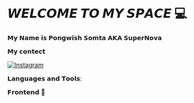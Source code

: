 # 𝙒𝙀𝙇𝘾𝙊𝙈𝙀 𝙏𝙊 𝙈𝙔 𝙎𝙋𝘼𝘾𝙀 💻 

𝗠𝘆 𝗡𝗮𝗺𝗲 𝗶𝘀 𝗣𝗼𝗻𝗴𝘄𝗶𝘀𝗵 𝗦𝗼𝗺𝘁𝗮 𝗔𝗞𝗔 𝗦𝘂𝗽𝗲𝗿𝗡𝗼𝘃𝗮

𝗠𝘆 𝗰𝗼𝗻𝘁𝗲𝗰𝘁

 <a href=""><img alt="Instagram" src="https://img.shields.io/badge/Instagram-E4405F?style=for-the-badge&logo=instagram&logoColor=white" /></a>
 
𝗟𝗮𝗻𝗴𝘂𝗮𝗴𝗲𝘀 𝗮𝗻𝗱 𝗧𝗼𝗼𝗹𝘀:

𝗙𝗿𝗼𝗻𝘁𝗲𝗻𝗱 👾





